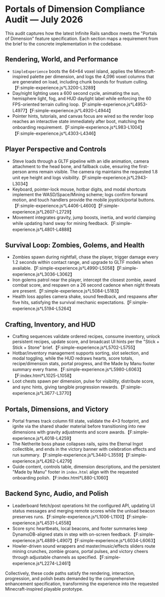 # Portals of Dimension Compliance Audit — July 2026

This audit captures how the latest Infinite Rails sandbox meets the "Portals of Dimension" feature specification. Each section maps a requirement from the brief to the concrete implementation in the codebase.

## Rendering, World, and Performance
- `SimpleExperience` boots the 64×64 voxel island, applies the Minecraft-inspired palette per dimension, and logs the 4,096 voxel columns that are generated on load, including chunk bounds for frustum culling.【F:simple-experience.js†L3200-L3289】
- Day/night lighting uses a 600 second cycle, animating the sun, hemisphere light, fog, and HUD daylight label while enforcing the 60 FPS-oriented terrain culling loop.【F:simple-experience.js†L4953-L4977】【F:simple-experience.js†L4920-L4944】
- Pointer hints, tutorials, and canvas focus are wired so the render loop reaches an interactive state immediately after boot, matching the onboarding requirement.【F:simple-experience.js†L983-L1004】【F:simple-experience.js†L4303-L4346】

## Player Perspective and Controls
- Steve loads through a GLTF pipeline with an idle animation, camera attachment to the head bone, and fallback cube, ensuring the first-person arms remain visible. The camera rig maintains the requested 1.8 unit eye height and logs visibility.【F:simple-experience.js†L2943-L3034】
- Keyboard, pointer-lock mouse, hotbar digits, and modal shortcuts implement the WASD/Space/Mining scheme; logs confirm forward motion, and touch handlers provide the mobile joystick/portal buttons.【F:simple-experience.js†L4406-L4600】【F:simple-experience.js†L2607-L2729】
- Movement integrates gravity, jump boosts, inertia, and world clamping while updating hand sway for mining feedback.【F:simple-experience.js†L4801-L4888】

## Survival Loop: Zombies, Golems, and Health
- Zombies spawn during nightfall, chase the player, trigger damage every 1.2 seconds within contact range, and upgrade to GLTF models when available.【F:simple-experience.js†L4990-L5058】【F:simple-experience.js†L3036-L3062】
- Iron golems patrol near the player, intercept the closest zombie, award combat score, and respawn on a 26 second cadence when night threats are present.【F:simple-experience.js†L5084-L5183】
- Health loss applies camera shake, sound feedback, and respawns after five hits, satisfying the survival mechanic expectations.【F:simple-experience.js†L5194-L5264】

## Crafting, Inventory, and HUD
- Crafting sequences validate ordered recipes, consume inventory, unlock persistent recipes, update score, and broadcast UI hints per the "Stick + Stick + Stone" brief.【F:simple-experience.js†L5702-L5755】
- Hotbar/inventory management supports sorting, slot selection, and modal toggling, while the HUD redraws hearts, score totals, recipe/dimension stats, portal progress, and the Made by Manu footer summary every frame.【F:simple-experience.js†L5980-L6063】【F:index.html†L1025-L1058】
- Loot chests spawn per dimension, pulse for visibility, distribute score, and sync hints, giving tangible progression rewards.【F:simple-experience.js†L3677-L3770】

## Portals, Dimensions, and Victory
- Portal frames track column fill state, validate the 4×3 footprint, and ignite via the shared shader material before transitioning into new dimensions with gravity adjustments and score awards.【F:simple-experience.js†L4018-L4259】
- The Netherite boss phase collapses rails, spins the Eternal Ingot collectible, and ends in the victory banner with celebration effects and run summary.【F:simple-experience.js†L3440-L3559】【F:simple-experience.js†L4262-L4279】
- Guide content, controls table, dimension descriptions, and the persistent "Made by Manu" footer in `index.html` align with the requested onboarding polish.【F:index.html†L880-L1060】

## Backend Sync, Audio, and Polish
- Leaderboard fetch/post operations hit the configured API, updating UI status messages and merging remote scores while the unload beacon preserves runs.【F:simple-experience.js†L1006-L1100】【F:simple-experience.js†L4531-L4558】
- Score sync heartbeats, local beacons, and footer summaries keep DynamoDB-aligned stats in step with on-screen feedback.【F:simple-experience.js†L4889-L4907】【F:simple-experience.js†L6034-L6063】
- Howler-driven sound wrappers and master/music/effects sliders route mining crunches, zombie groans, portal pulses, and victory cheers through adjustable channels as specified.【F:simple-experience.js†L2274-L2461】

Collectively, these code paths satisfy the rendering, interaction, progression, and polish beats demanded by the comprehensive enhancement specification, transforming the experience into the requested Minecraft-inspired playable prototype.

